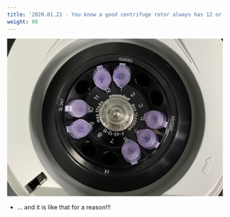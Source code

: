 ```yaml
---
title: '2020.01.21 - You know a good centrifuge rotor always has 12 or 24 slots'
weight: 90
---
```


![](/labpics/2020/20200121.jpg)

- ... and it is like that for a reason!!!